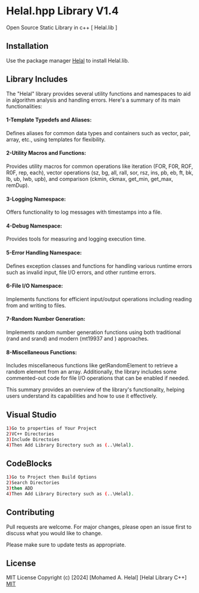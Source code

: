 # Helal.hpp Library V1.4
Open Source Static Library in c++  [ Helal.lib  ]
## Installation

Use the package manager [Helal](https://github.com/maq77/Helal_hpp_Library) to install Helal.lib.

## Library Includes
The "Helal" library provides several utility functions and namespaces to aid in algorithm analysis and handling errors. 
Here's a summary of its main functionalities:

#### 1-Template Typedefs and Aliases:

Defines aliases for common data types and containers such as vector, pair, array, etc., using templates for flexibility.
#### 2-Utility Macros and Functions:

Provides utility macros for common operations like iteration (FOR, F0R, ROF, R0F, rep, each), 
vector operations (sz, bg, all, rall, sor, rsz, ins, pb, eb, ft, bk, lb, ub, lwb, upb), and 
comparison (ckmin, ckmax, get_min, get_max, remDup).
#### 3-Logging Namespace:

Offers functionality to log messages with timestamps into a file.
#### 4-Debug Namespace:

Provides tools for measuring and logging execution time.
#### 5-Error Handling Namespace:

Defines exception classes and functions for handling various runtime errors 
such as invalid input, file I/O errors, and other runtime errors.
#### 6-File I/O Namespace:

Implements functions for efficient input/output operations including reading from and writing to files.
#### 7-Random Number Generation:

Implements random number generation functions 
using both traditional (rand and srand) and 
modern (mt19937 and <random>) approaches.
#### 8-Miscellaneous Functions:

Includes miscellaneous functions like getRandomElement to retrieve a random element from an array.
Additionally, the library includes some commented-out code 
for file I/O operations that can be enabled if needed.

This summary provides an overview of the library's functionality, 
helping users understand its capabilities and how to use it effectively.

## Visual Studio
```bash
1)Go to properties of Your Project
2)VC++ Directories
3)Include Directoies
4)Then Add Library Directory such as (..\Helal).
```
## CodeBlocks
```bash
1)Go to Project then Build Options
2)Search Directories
3)then ADD
4)Then Add Library Directory such as (..\Helal).
```

## Contributing

Pull requests are welcome. For major changes, please open an issue first
to discuss what you would like to change.

Please make sure to update tests as appropriate.

## License
MIT License
Copyright (c) [2024] [Mohamed A. Helal] [Helal Library C++]
[MIT](https://choosealicense.com/licenses/mit/)
